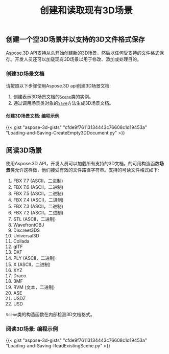 ﻿---
title: 创建和读取现有3D场景
type: docs
weight: 10
url: /zh/python-net/create-and-read-an-existing-3d-scene/
description: Aspose.3D API支持从头开始创建新的3D场景，然后以任何受支持的文件格式保存。开发人员还可以加载现有3D场景以用于修改、添加或处理目的。
---
## **创建一个空3D场景并以支持的3D文件格式保存**
Aspose.3D API支持从头开始创建新的3D场景，然后以任何受支持的文件格式保存。开发人员还可以加载现有3D场景以用于修改、添加或处理目的。
### **创建3D场景文档**
请按照以下步骤使用Aspose.3D api创建3D场景文档:

1. 创建表示3D场景文档的[`Scene`](https://reference.aspose.com/3d/net/aspose.threed/scene)类的实例。
1. 通过调用场景类对象的[`Save`](https://reference.aspose.com/3d/net/aspose.threed/scene/methods/save)方法生成3D场景文档。
#### **创建3D场景文档: 编程示例**


{{< gist "aspose-3d-gists" "cfde9f76113134443c76608c1d19453a" "Loading-and-Saving-CreateEmpty3DDocument.py" >}}
## **阅读3D场景**
使用Aspose.3D API，开发人员可以加载所有支持的3D文档。的可用构造函数**场景**类允许这样做，他们接受有效的文件路径字符串。支持的可读文件格式如下:

1. FBX 7.7 (ASCII，二进制)
1. FBX 7.6 (ASCII，二进制)
1. FBX 7.5 (ASCII，二进制)
1. FBX 7.4 (ASCII，二进制)
1. FBX 7.3 (ASCII，二进制)
1. FBX 7.2 (ASCII，二进制)
1. STL (ASCII，二进制)
1. WavefrontOBJ
1. Discreet3DS
1. Universal3D
1. Collada
1. glTF
1. DXF
1. PLY (ASCII，二进制)
1. X (ASCII，二进制)
1. XYZ
1. Draco
1. 3MF
1. RVM (文本，二进制)
1. ASE
1. USDZ
1. USD

`Scene`类的构造函数在内部检测3D文档格式。
### **阅读3D场景: 编程示例**
{{< gist "aspose-3d-gists" "cfde9f76113134443c76608c1d19453a" "Loading-and-Saving-ReadExistingScene.py" >}}
